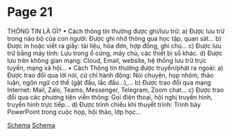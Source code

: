 # Page 21

 THÔNG TIN LÀ GÌ?
• Cách thông tin thường được ghi/lưu trữ:
a) Được lưu trữ trong não bộ của con người: Được ghi nhớ thông qua học tập, quan sát…
b) Được in hoặc viết ra giấy: tài liệu, hóa đơn, hợp đồng, ghi chú...
c) Được lưu trữ bằng máy tính: Lưu trong ổ cứng, máy chủ, các thiết bị số khác.
d) Được lưu trên không gian mạng: Cloud, Email, website, hệ thống lưu trữ trực tuyến, mạng xã hội...
• Cách Thông tin thường được truyền/phát ra ngoài:
a) Được trao đổi qua lời nói, cử chỉ hành động: Nói chuyện, họp nhóm, thảo luận, ngôn ngữ cơ thể (gật đầu, lắc đầu…),…
b) Được trao đổi qua mạng Internet: Mail, Zalo, Teams, Messenger, Telegram, Zoom chat...
c) Được trao đổi qua các phương tiện viễn thông: Gọi điện thoại, hội nghị truyền hình, truyền hình trực tiếp...
d) Được trình chiếu khi thuyết trình: Trình bày PowerPoint trong cuộc họp, hội thảo, lớp học...

[Schema](page_21_img_0.png)
[Schema](page_21_img_1.png)
